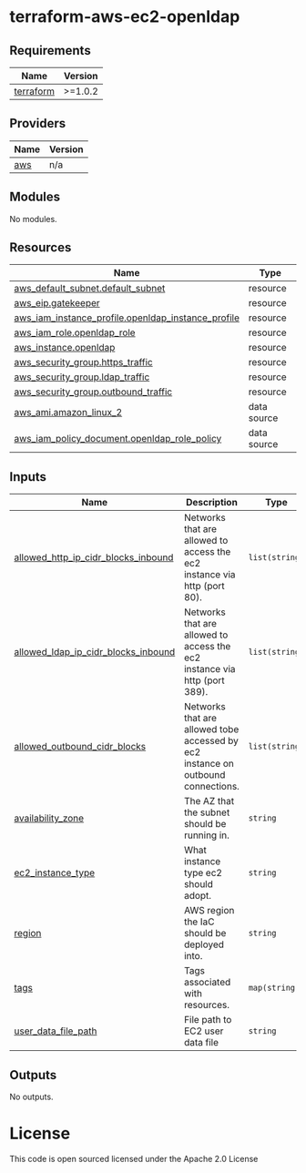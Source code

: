 # terraform-aws-ec2-openldap

<!-- BEGINNING OF PRE-COMMIT-TERRAFORM DOCS HOOK -->
## Requirements

| Name | Version |
|------|---------|
| <a name="requirement_terraform"></a> [terraform](#requirement\_terraform) | >=1.0.2 |

## Providers

| Name | Version |
|------|---------|
| <a name="provider_aws"></a> [aws](#provider\_aws) | n/a |

## Modules

No modules.

## Resources

| Name | Type |
|------|------|
| [aws_default_subnet.default_subnet](https://registry.terraform.io/providers/hashicorp/aws/latest/docs/resources/default_subnet) | resource |
| [aws_eip.gatekeeper](https://registry.terraform.io/providers/hashicorp/aws/latest/docs/resources/eip) | resource |
| [aws_iam_instance_profile.openldap_instance_profile](https://registry.terraform.io/providers/hashicorp/aws/latest/docs/resources/iam_instance_profile) | resource |
| [aws_iam_role.openldap_role](https://registry.terraform.io/providers/hashicorp/aws/latest/docs/resources/iam_role) | resource |
| [aws_instance.openldap](https://registry.terraform.io/providers/hashicorp/aws/latest/docs/resources/instance) | resource |
| [aws_security_group.https_traffic](https://registry.terraform.io/providers/hashicorp/aws/latest/docs/resources/security_group) | resource |
| [aws_security_group.ldap_traffic](https://registry.terraform.io/providers/hashicorp/aws/latest/docs/resources/security_group) | resource |
| [aws_security_group.outbound_traffic](https://registry.terraform.io/providers/hashicorp/aws/latest/docs/resources/security_group) | resource |
| [aws_ami.amazon_linux_2](https://registry.terraform.io/providers/hashicorp/aws/latest/docs/data-sources/ami) | data source |
| [aws_iam_policy_document.openldap_role_policy](https://registry.terraform.io/providers/hashicorp/aws/latest/docs/data-sources/iam_policy_document) | data source |

## Inputs

| Name | Description | Type | Default | Required |
|------|-------------|------|---------|:--------:|
| <a name="input_allowed_http_ip_cidr_blocks_inbound"></a> [allowed\_http\_ip\_cidr\_blocks\_inbound](#input\_allowed\_http\_ip\_cidr\_blocks\_inbound) | Networks that are allowed to access the ec2 instance via http (port 80). | `list(string)` | n/a | yes |
| <a name="input_allowed_ldap_ip_cidr_blocks_inbound"></a> [allowed\_ldap\_ip\_cidr\_blocks\_inbound](#input\_allowed\_ldap\_ip\_cidr\_blocks\_inbound) | Networks that are allowed to access the ec2 instance via http (port 389). | `list(string)` | n/a | yes |
| <a name="input_allowed_outbound_cidr_blocks"></a> [allowed\_outbound\_cidr\_blocks](#input\_allowed\_outbound\_cidr\_blocks) | Networks that are allowed tobe accessed by ec2 instance on outbound connections. | `list(string)` | n/a | yes |
| <a name="input_availability_zone"></a> [availability\_zone](#input\_availability\_zone) | The AZ that the subnet should be running in. | `string` | n/a | yes |
| <a name="input_ec2_instance_type"></a> [ec2\_instance\_type](#input\_ec2\_instance\_type) | What instance type ec2 should adopt. | `string` | n/a | yes |
| <a name="input_region"></a> [region](#input\_region) | AWS region the IaC should be deployed into. | `string` | n/a | yes |
| <a name="input_tags"></a> [tags](#input\_tags) | Tags associated with resources. | `map(string)` | n/a | yes |
| <a name="input_user_data_file_path"></a> [user\_data\_file\_path](#input\_user\_data\_file\_path) | File path to EC2 user data file | `string` | n/a | yes |

## Outputs

No outputs.
<!-- END OF PRE-COMMIT-TERRAFORM DOCS HOOK -->

License
=======
This code is open sourced licensed under the Apache 2.0 License
